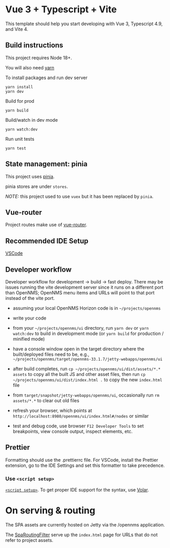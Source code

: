 # Vue 3 + Typescript + Vite

This template should help you start developing with Vue 3, Typescript 4.9, and Vite 4.

## Build instructions

This project requires Node 18+.

You will also need [yarn](https://yarnpkg.com/getting-started/install)

To install packages and run dev server
```
yarn install
yarn dev
```

Build for prod
```
yarn build
```

Build/watch in dev mode
```
yarn watch:dev
```

Run unit tests
```
yarn test
```

## State management: pinia
This project uses [pinia](https://pinia.vuejs.org/).

pinia stores are under `stores`.

*NOTE:* this project used to use `vuex` but it has been replaced by `pinia`.

## Vue-router
Project routes make use of [vue-router](https://next.router.vuejs.org/guide/).

## Recommended IDE Setup

[VSCode](https://code.visualstudio.com/)

## Developer workflow

Developer workflow for development -> build -> fast deploy. There may be issues running the vite development server since it runs on a different port than OpenNMS; OpenNMS menu items and URLs will point to that port instead of the vite port.

- assuming your local OpenNMS Horizon code is in `~/projects/opennms`

- write your code

- from your `~/projects/opennms/ui` directory, run `yarn dev` or `yarn watch:dev` to build in development mode (or `yarn build` for production / minified mode)

- have a console window open in the target directory where the built/deployed files need to be, e.g., `~/projects/opennms/target/opennms-33.1.7/jetty-webapps/opennms/ui`

- after build completes, run `cp ~/projects/opennms/ui/dist/assets/*.* assets` to copy all the built JS and other asset files, then run `cp ~/projects/opennms/ui/dist/index.html .` to copy the new `index.html` file

- from `target/snapshot/jetty-webapps/opennms/ui`, occasionally run `rm assets/*.*` to clear out old files

- refresh your browser, which points at `http://localhost:8980/opennms/ui/index.html#/nodes` or similar

- test and debug code, use browser `F12 Developer Tools` to set breakpoints, view console output, inspect elements, etc.

## Prettier
Formatting should use the .prettierrc file. For VSCode, install the Prettier extension, go to the IDE Settings and set this formatter to take precedence.

### Use `<script setup>`

[`<script setup>`](https://github.com/vuejs/rfcs/pull/227). To get proper IDE support for the syntax, use [Volar](https://marketplace.visualstudio.com/items?itemName=johnsoncodehk.volar).

# On serving & routing

The SPA assets are currently hosted on Jetty via the /opennms application.

The [SpaRoutingFilter](opennms-web-api/src/main/java/org/opennms/web/servlet/SpaRoutingFilter.java) serve up the `index.html` page for URLs that do not refer to project assets.

